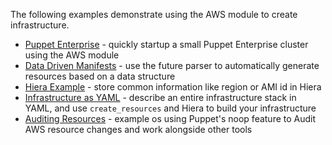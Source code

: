 The following examples demonstrate using the AWS module to create
infrastructure.

* [Puppet Enterprise](puppet-enterprise/) - quickly startup a small
  Puppet Enterprise cluster using the AWS module
* [Data Driven Manifests](data-driven-manifests/) - use the future
  parser to automatically generate resources based on a data structure
* [Hiera Example](hiera-example/) - store common information like region
  or AMI id in Hiera
* [Infrastructure as YAML](yaml-infrastructure-definition/) - describe an
  entire infrastructure stack in YAML, and use `create_resources` and
  Hiera to build your infrastructure
* [Auditing Resources](audit-security-groups/) - example os using
  Puppet's noop feature to Audit AWS resource changes and work alongside
  other tools
